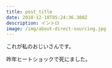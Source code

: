 ```yaml
---
title: post_title
date: 2018-12-18T05:24:36.380Z
description: イントロ
image: /img/about-direct-sourcing.jpg
---
```

これが私のおじいさんです。

昨年ヒートショックで死にました。
